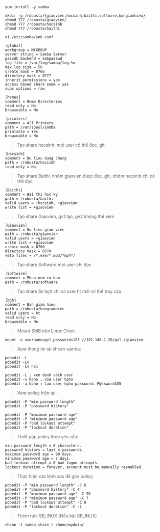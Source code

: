 ```shell
yum install -y samba
```
```shell
mkdir -p /robusta/{giaovien,hocsinh,baithi,software,bangiamhieu}
chmod 777 /robusta/giaovien/
chmod 777 /robusta/hocsinh
chmod 777 /robusta/baithi
```
```shell
vi /etc/samba/smb.conf
```
```shell
[global]
workgroup = MYGROUP
server string = Samba Server
passdb backend = smbpasswd
log file = /var/log/samba/log.%m
max log size = 50
create mask = 0766
directory mask = 0777 
inherit permissions = yes 
access based share enum = yes 
cups options = raw

[homes]
comment = Home Directories
read only = No
browseable = No

[printers]
comment = All Printers
path = /var/spool/samba
printable = Yes
browseable = No
```
> Tạo share hocsinh: mọi user có thể đọc, ghi
```shell
[Hocsinh]
comment = Du lieu dung chung
path = /robusta/hocsinh
read only = No
```
> Tạo share Baithi: nhóm giaovien được đọc, ghi, nhóm hocsinh chỉ có thể đọc
```shell
[Baithi]
comment = Bai thi hoc ky
path = /robusta/baithi
valid users = +hocsinh, +giaovien
write list = +giaovien
```
> Tạo share Giaovien, gv1 tạo, gv2 không thể xem
```shell
[Giaovien]
comment = Du lieu giao vien
path = /robusta/giaovien
valid users = +giaovien
write list = +giaovien
create mask = 0760
directory mask = 0770
veto files = /*.exe/*.mp3/*mp4*/
```
> Tạo share Software mọi user chỉ đọc
```shell
[Software]
comment = Phan mem co ban
path = /robusta/software
```
> Tạo share ẩn bgh chỉ có user ht mới có thể truy cập
```shell
[bgh]
comment = Ban giam hieu
path = /robusta/bangiamhieu
valid users = ht
read only = No
browseable = No
```
> Mount SMB trên Linux Client
```shell
mount -o username=gv1,password=123 //192.168.1.20/gv1 /giaovien
```

> Xem thong tin tài khoản samba:
```shell
pdbedit -L
pdbedit -Lv
pdbedit -Lv hs1
```
```shell
pdbedit -L ; xem danh sách user
pdbedit -x hpho ; xóa user hpho
pdbedit -a hpho ; tạo user hpho password: P@ssword105
```
> Xem policy hiện tại:
```shell
pdbedit -P "min password length"
pdbedit -P "password history" 
```
```shell
pdbedit -P "maximum password age"
pdbedit -P "minimum password age"
pdbedit -P "bad lockout attempt"
pdbedit -P "lockout duration" 
```
> Thiết pập policy theo yêu cầu:
```shell
min password length = 8 characters.
password history = last 4 passwords.
maximum password age = 90 days.
minimum password age = 7 days.
bad lockout attempt = 8 bad logon attempts.
lockout duration = forever, account must be manually reenabled.
```
> Thực hiện các lệnh sau để gán policy:
```shell
pdbedit -P "min password length" -C 8
pdbedit -P "password history" -C 4
pdbedit -P "maximum password age" -C 90
pdbedit -P "minimum password age" -C 7
pdbedit -P "bad lockout attempt" -C 8
pdbedit -P "lockout duration" -C -1
```
> Thêm rule SELINUX (Nếu bật SELINUX)
```shell
chcon -t samba_share_t /home/mydata/
```
